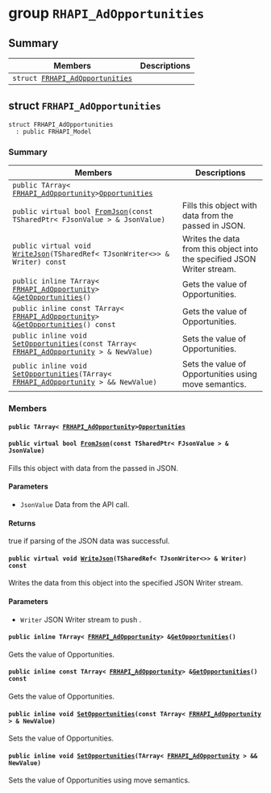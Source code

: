 # group `RHAPI_AdOpportunities` <a id="group__RHAPI__AdOpportunities"></a>

## Summary

 Members                        | Descriptions                                
--------------------------------|---------------------------------------------
`struct `[`FRHAPI_AdOpportunities`](#structFRHAPI__AdOpportunities) | 

## struct `FRHAPI_AdOpportunities` <a id="structFRHAPI__AdOpportunities"></a>

```
struct FRHAPI_AdOpportunities
  : public FRHAPI_Model
```

### Summary

 Members                        | Descriptions                                
--------------------------------|---------------------------------------------
`public TArray< `[`FRHAPI_AdOpportunity`](RHAPI_AdOpportunity.md#structFRHAPI__AdOpportunity)` > `[`Opportunities`](#structFRHAPI__AdOpportunities_1a505bce5e1973467c1d137f8640724ae0) | 
`public virtual bool `[`FromJson`](#structFRHAPI__AdOpportunities_1aacb6660cbf98575505612b2f724b9553)`(const TSharedPtr< FJsonValue > & JsonValue)` | Fills this object with data from the passed in JSON.
`public virtual void `[`WriteJson`](#structFRHAPI__AdOpportunities_1a479bc71e04d3d38ba4dab5c3fa76870c)`(TSharedRef< TJsonWriter<>> & Writer) const` | Writes the data from this object into the specified JSON Writer stream.
`public inline TArray< `[`FRHAPI_AdOpportunity`](RHAPI_AdOpportunity.md#structFRHAPI__AdOpportunity)` > & `[`GetOpportunities`](#structFRHAPI__AdOpportunities_1a9bb1906e1cc793af43de22cc852c2a78)`()` | Gets the value of Opportunities.
`public inline const TArray< `[`FRHAPI_AdOpportunity`](RHAPI_AdOpportunity.md#structFRHAPI__AdOpportunity)` > & `[`GetOpportunities`](#structFRHAPI__AdOpportunities_1a9b93de1d671c38962e90f1963dc67272)`() const` | Gets the value of Opportunities.
`public inline void `[`SetOpportunities`](#structFRHAPI__AdOpportunities_1a02a973c9e4e5888ee257803b5847264a)`(const TArray< `[`FRHAPI_AdOpportunity`](RHAPI_AdOpportunity.md#structFRHAPI__AdOpportunity)` > & NewValue)` | Sets the value of Opportunities.
`public inline void `[`SetOpportunities`](#structFRHAPI__AdOpportunities_1a16dc81023a030c25a225ce15fe147539)`(TArray< `[`FRHAPI_AdOpportunity`](RHAPI_AdOpportunity.md#structFRHAPI__AdOpportunity)` > && NewValue)` | Sets the value of Opportunities using move semantics.

### Members

#### `public TArray< `[`FRHAPI_AdOpportunity`](RHAPI_AdOpportunity.md#structFRHAPI__AdOpportunity)` > `[`Opportunities`](#structFRHAPI__AdOpportunities_1a505bce5e1973467c1d137f8640724ae0) <a id="structFRHAPI__AdOpportunities_1a505bce5e1973467c1d137f8640724ae0"></a>

#### `public virtual bool `[`FromJson`](#structFRHAPI__AdOpportunities_1aacb6660cbf98575505612b2f724b9553)`(const TSharedPtr< FJsonValue > & JsonValue)` <a id="structFRHAPI__AdOpportunities_1aacb6660cbf98575505612b2f724b9553"></a>

Fills this object with data from the passed in JSON.

#### Parameters
* `JsonValue` Data from the API call.

#### Returns
true if parsing of the JSON data was successful.

#### `public virtual void `[`WriteJson`](#structFRHAPI__AdOpportunities_1a479bc71e04d3d38ba4dab5c3fa76870c)`(TSharedRef< TJsonWriter<>> & Writer) const` <a id="structFRHAPI__AdOpportunities_1a479bc71e04d3d38ba4dab5c3fa76870c"></a>

Writes the data from this object into the specified JSON Writer stream.

#### Parameters
* `Writer` JSON Writer stream to push .

#### `public inline TArray< `[`FRHAPI_AdOpportunity`](RHAPI_AdOpportunity.md#structFRHAPI__AdOpportunity)` > & `[`GetOpportunities`](#structFRHAPI__AdOpportunities_1a9bb1906e1cc793af43de22cc852c2a78)`()` <a id="structFRHAPI__AdOpportunities_1a9bb1906e1cc793af43de22cc852c2a78"></a>

Gets the value of Opportunities.

#### `public inline const TArray< `[`FRHAPI_AdOpportunity`](RHAPI_AdOpportunity.md#structFRHAPI__AdOpportunity)` > & `[`GetOpportunities`](#structFRHAPI__AdOpportunities_1a9b93de1d671c38962e90f1963dc67272)`() const` <a id="structFRHAPI__AdOpportunities_1a9b93de1d671c38962e90f1963dc67272"></a>

Gets the value of Opportunities.

#### `public inline void `[`SetOpportunities`](#structFRHAPI__AdOpportunities_1a02a973c9e4e5888ee257803b5847264a)`(const TArray< `[`FRHAPI_AdOpportunity`](RHAPI_AdOpportunity.md#structFRHAPI__AdOpportunity)` > & NewValue)` <a id="structFRHAPI__AdOpportunities_1a02a973c9e4e5888ee257803b5847264a"></a>

Sets the value of Opportunities.

#### `public inline void `[`SetOpportunities`](#structFRHAPI__AdOpportunities_1a16dc81023a030c25a225ce15fe147539)`(TArray< `[`FRHAPI_AdOpportunity`](RHAPI_AdOpportunity.md#structFRHAPI__AdOpportunity)` > && NewValue)` <a id="structFRHAPI__AdOpportunities_1a16dc81023a030c25a225ce15fe147539"></a>

Sets the value of Opportunities using move semantics.

